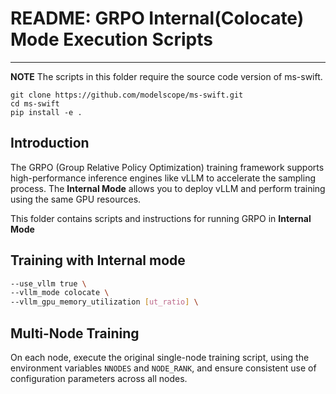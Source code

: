 # README: GRPO Internal(Colocate) Mode Execution Scripts

---
**NOTE**
The scripts in this folder require the source code version of ms-swift.

```
git clone https://github.com/modelscope/ms-swift.git
cd ms-swift
pip install -e .
```

## **Introduction**

The GRPO (Group Relative Policy Optimization) training framework supports high-performance inference engines like vLLM to accelerate the sampling process. The **Internal Mode** allows you to deploy vLLM and perform training using the same GPU resources.

This folder contains scripts and instructions for running GRPO in **Internal Mode**

## Training with Internal mode
```bash
--use_vllm true \
--vllm_mode colocate \
--vllm_gpu_memory_utilization [ut_ratio] \
```

## Multi-Node Training
On each node, execute the original single-node training script, using the environment variables `NNODES` and `NODE_RANK`, and ensure consistent use of configuration parameters across all nodes.
